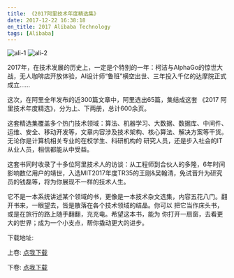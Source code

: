 ```yaml
---
title: 《2017阿里技术年度精选集》
date: 2017-12-22 16:38:18
en_title: 2017 Alibaba Technology
tags: [Alibaba]
---
```


![ali-1](https://img.yingjoy.cn/image/2017/12/ali-1.png)
![ali-2](https://img.yingjoy.cn/image/2017/12/ali-2.png)

2017年，在技术发展的历史上，一定是个特别的一年：柯洁与AlphaGo的惊世大战，无人咖啡店开放体验，AI设计师“鲁班”横空出世、三年投入千亿的达摩院正式成立……

这次，在阿里全年发布的近300篇文章中，阿里选出65篇，集结成这套 《2017 阿里技术年度精选》，分为上、下两册，总计600余页。

这套精选集覆盖多个热门技术领域：算法、机器学习、大数据、数据库、中间件、运维、安全、移动开发等，文章内容涉及技术架构、核心算法、解决方案等干货。无论你是计算机相关专业的在校学生、科研机构的 研究人员，还是步入社会的IT从业人员，相信都能从中受益。

这套书同时收录了十多位阿里技术人的访谈：从工程师到合伙人的多隆，6年时间影响数亿用户的靖世，入选MIT2017年度TR35的王刚&吴翰清，免试晋升为研究员的钱磊等，将为你展现不一样的技术人生。

它不是一本系统讲述某个领域的书，更像是一本技术杂文选集，内容五花八门。翻开书来，一眼望去，皆是散落在各个技术领域的结晶。你可以 把它当作床头书，或是在旅行的路上随手翻翻，充充电。希望这本书，能为 你打开一扇窗，去看更大的世界；成为一个小支点，帮你撬动更大的进步。

下载地址:

上卷: [点我下载](https://img.yingjoy.cn/attachment/2017/12/2017alitech_01.pdf)

下卷: [点我下载](https://img.yingjoy.cn/attachment/2017/12/2017alitech_02.pdf)
